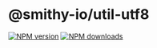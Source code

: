 # @smithy-io/util-utf8

[![NPM version](https://img.shields.io/npm/v/@smithy-io/util-utf8/latest.svg)](https://www.npmjs.com/package/@smithy-io/util-utf8)
[![NPM downloads](https://img.shields.io/npm/dm/@smithy-io/util-utf8.svg)](https://www.npmjs.com/package/@smithy-io/util-utf8)
